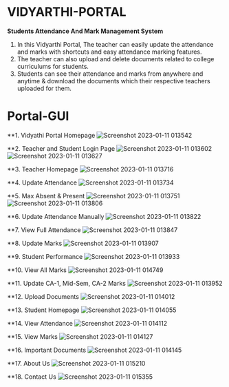 # VIDYARTHI-PORTAL
**Students Attendance And Mark Management System**

1. In this Vidyarthi Portal, The teacher can easily update the attendance and marks with shortcuts and easy attendance marking features. 
2. The teacher can also upload and delete documents related to college curriculums for students. 
3. Students can see their attendance and marks from anywhere and anytime & download the documents which their respective teachers uploaded for them.

# Portal-GUI
**1. Vidyathi Portal Homepage
![Screenshot 2023-01-11 013542](https://user-images.githubusercontent.com/89243145/211652586-861387f3-1c7f-4c4a-a846-8fd78ae41fef.png)

**2. Teacher and Student Login Page
![Screenshot 2023-01-11 013602](https://user-images.githubusercontent.com/89243145/211652705-1671d5f6-3925-4196-8cc1-62c734f7bc55.png)
![Screenshot 2023-01-11 013627](https://user-images.githubusercontent.com/89243145/211652729-8d91bfc1-e47c-4e0c-a9c7-6cddda3ac9dd.png)

**3. Teacher Homepage
![Screenshot 2023-01-11 013716](https://user-images.githubusercontent.com/89243145/211652785-1f271d3b-0293-4291-9dd0-64a70d47ef55.png)

**4. Update Attendance
![Screenshot 2023-01-11 013734](https://user-images.githubusercontent.com/89243145/211652895-183b29c3-09b8-40f2-b918-3272f12e51ab.png)

**5. Max Absent & Present
![Screenshot 2023-01-11 013751](https://user-images.githubusercontent.com/89243145/211652977-850be58c-2d72-4450-a728-65a6cdda077e.png)
![Screenshot 2023-01-11 013806](https://user-images.githubusercontent.com/89243145/211652989-f4295a31-d333-4b62-b967-0405b198d5c6.png)

**6. Update Attendance Manually
![Screenshot 2023-01-11 013822](https://user-images.githubusercontent.com/89243145/211653135-34e2d673-ec94-461e-bcbf-ea87f35fc276.png)

**7. View Full Attendance
![Screenshot 2023-01-11 013847](https://user-images.githubusercontent.com/89243145/211653239-d741c197-0ba1-47fb-bf90-97120232a8e3.png)

**8. Update Marks
![Screenshot 2023-01-11 013907](https://user-images.githubusercontent.com/89243145/211653313-31fdaf00-8232-4bbf-b878-9b806954dbde.png)

**9. Student Performance
![Screenshot 2023-01-11 013933](https://user-images.githubusercontent.com/89243145/211653386-7ad805d0-ae4d-4946-ad91-609ab6234f9d.png)

**10. View All Marks
![Screenshot 2023-01-11 014749](https://user-images.githubusercontent.com/89243145/211653585-2d942f19-2f55-4384-b9af-614ab3cb8a55.png)

**11. Update CA-1, Mid-Sem, CA-2 Marks
![Screenshot 2023-01-11 013952](https://user-images.githubusercontent.com/89243145/211653753-5dd34234-3a6a-424b-b554-0644bbc611af.png)

**12. Upload Documents
![Screenshot 2023-01-11 014012](https://user-images.githubusercontent.com/89243145/211653826-e98e7dfb-70dc-4c95-88ff-1f3a038eaf5b.png)

**13. Student Homepage
![Screenshot 2023-01-11 014055](https://user-images.githubusercontent.com/89243145/211653886-4060f49e-bb09-41e3-8711-4dc76eaed8e2.png)

**14. View Attendance
![Screenshot 2023-01-11 014112](https://user-images.githubusercontent.com/89243145/211654047-cf62b842-992d-472c-8d8b-e8b5497b0dad.png)

**15. View Marks
![Screenshot 2023-01-11 014127](https://user-images.githubusercontent.com/89243145/211654072-e0cebbf0-4c08-4113-84b6-483657d2a2ad.png)

**16. Important Documents
![Screenshot 2023-01-11 014145](https://user-images.githubusercontent.com/89243145/211654167-d3f7b243-f46e-4248-80d9-6671843b1816.png)

**17. About Us
![Screenshot 2023-01-11 015210](https://user-images.githubusercontent.com/89243145/211654642-99cb01af-7532-499e-8e2a-b843d6179b3f.png)

**18. Contact Us
![Screenshot 2023-01-11 015355](https://user-images.githubusercontent.com/89243145/211654699-090385fa-66d8-47aa-9ad6-66d2970906e5.png)

